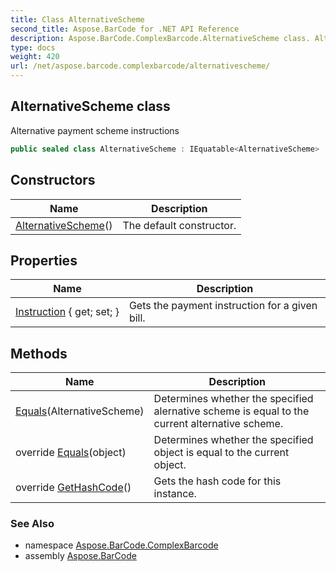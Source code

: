 ```yaml
---
title: Class AlternativeScheme
second_title: Aspose.BarCode for .NET API Reference
description: Aspose.BarCode.ComplexBarcode.AlternativeScheme class. Alternative payment scheme instructions
type: docs
weight: 420
url: /net/aspose.barcode.complexbarcode/alternativescheme/
---
```

## AlternativeScheme class

Alternative payment scheme instructions

```csharp
public sealed class AlternativeScheme : IEquatable<AlternativeScheme>
```

## Constructors

| Name | Description |
| --- | --- |
| [AlternativeScheme](alternativescheme/)() | The default constructor. |

## Properties

| Name | Description |
| --- | --- |
| [Instruction](../../aspose.barcode.complexbarcode/alternativescheme/instruction/) { get; set; } | Gets the payment instruction for a given bill. |

## Methods

| Name | Description |
| --- | --- |
| [Equals](../../aspose.barcode.complexbarcode/alternativescheme/equals/#equals)(AlternativeScheme) | Determines whether the specified alernative scheme is equal to the current alternative scheme. |
| override [Equals](../../aspose.barcode.complexbarcode/alternativescheme/equals/#equals_1)(object) | Determines whether the specified object is equal to the current object. |
| override [GetHashCode](../../aspose.barcode.complexbarcode/alternativescheme/gethashcode/)() | Gets the hash code for this instance. |

### See Also

* namespace [Aspose.BarCode.ComplexBarcode](../../aspose.barcode.complexbarcode/)
* assembly [Aspose.BarCode](../../)


